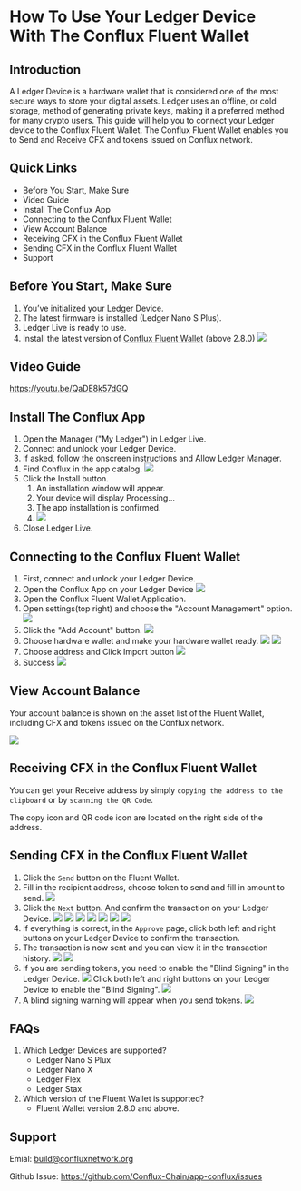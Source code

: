 # How To Use Your Ledger Device With The Conflux Fluent Wallet

## Introduction

A Ledger Device is a hardware wallet that is considered one of the most secure ways to store your digital assets. Ledger uses an offline, or cold storage, method of generating private keys, making it a preferred method for many crypto users. This guide will help you to connect your Ledger device to the Conflux Fluent Wallet. The Conflux Fluent Wallet enables you to Send and Receive CFX and tokens issued on Conflux network.

## Quick Links

- Before You Start, Make Sure
- Video Guide
- Install The Conflux App
- Connecting to the Conflux Fluent Wallet
- View Account Balance
- Receiving CFX in the Conflux Fluent Wallet
- Sending CFX in the Conflux Fluent Wallet
- Support

## Before You Start, Make Sure

1. You’ve initialized your Ledger Device.
2. The latest firmware is installed (Ledger Nano S Plus).
3. Ledger Live is ready to use.
4. Install the latest version of [Conflux Fluent Wallet](https://fluentwallet.com/) (above 2.8.0)
    ![](./imgs/fluent-home.jpg)

## Video Guide

https://youtu.be/QaDE8k57dGQ

## Install The Conflux App

1. Open the Manager ("My Ledger") in Ledger Live.
2. Connect and unlock your Ledger Device.
3. If asked, follow the onscreen instructions and Allow Ledger Manager.
4. Find Conflux in the app catalog.
   ![](./imgs/ledger-live.jpg)
5. Click the Install button.
    1. An installation window will appear.
    2. Your device will display Processing…
    3. The app installation is confirmed.
    4. ![](./imgs/ledger-conflux-installed.jpg)
6. Close Ledger Live.

## Connecting to the Conflux Fluent Wallet

1. First, connect and unlock your Ledger Device.
2. Open the Conflux App on your Ledger Device 
    ![](./imgs/ledger-conflux-ready.jpg)
3. Open the Conflux Fluent Wallet Application.
4. Open settings(top right) and choose the "Account Management" option.
   ![](./imgs/account-management.jpg)
5. Click the "Add Account" button.
    ![](./imgs/account-add.jpg)
6. Choose hardware wallet and make your hardware wallet ready.
    ![](./imgs/account-add-choose-hardware.jpg)
    ![](./imgs/account-add-ledger-guide.jpg)
7. Choose address and Click Import button
    ![](./imgs/fluent-import-choose-address.jpg)
8. Success
    ![](./imgs/account-add-success.jpg)

## View Account Balance

Your account balance is shown on the asset list of the Fluent Wallet, including CFX and tokens issued on the Conflux network.

![](./imgs/ledger-account-with-balance.jpg)

## Receiving CFX in the Conflux Fluent Wallet

You can get your Receive address by simply `copying the address to the clipboard` or by `scanning the QR Code`.

The copy icon and QR code icon are located on the right side of the address.

## Sending CFX in the Conflux Fluent Wallet

1. Click the `Send` button on the Fluent Wallet.
2. Fill in the recipient address, choose token to send and fill in amount to send.
    ![](./imgs/fluent-send-tx.jpg)
3. Click the `Next` button. And confirm the transaction on your Ledger Device.
    ![](./imgs/ledger-review-tx1.jpg)
    ![](./imgs/ledger-review-tx-amount.jpg)
    ![](./imgs/ledger-review-tx-gas-fee.jpg)
    ![](./imgs/ledger-review-tx-to.jpg)
    ![](./imgs/ledger-review-tx-data.jpg)
    ![](./imgs/ledger-review-tx-approve.jpg)
    ![](./imgs/ledger-review-tx-reject.jpg)
4. If everything is correct, in the `Approve` page, click both left and right buttons on your Ledger Device to confirm the transaction.
5. The transaction is now sent and you can view it in the transaction history.
   ![](./imgs/tx-history-entry.jpg)
   ![](./imgs/tx-history.jpg)
6. If you are sending tokens, you need to enable the "Blind Signing" in the Ledger Device.
   ![](./imgs/ledger-setting-2.jpg)
    Click both left and right buttons on your Ledger Device to enable the "Blind Signing".
   ![](./imgs/ledger-setting-1.jpg)
7. A blind signing warning will appear when you send tokens.
   ![](./imgs/ledger-review-tx-blind-sign.jpg)

## FAQs

1. Which Ledger Devices are supported?
    - Ledger Nano S Plux
    - Ledger Nano X
    - Ledger Flex
    - Ledger Stax
2. Which version of the Fluent Wallet is supported?
    - Fluent Wallet version 2.8.0 and above.

## Support

Emial: build@confluxnetwork.org

Github Issue: https://github.com/Conflux-Chain/app-conflux/issues